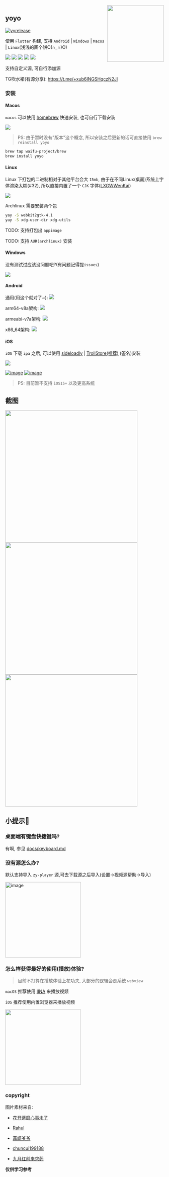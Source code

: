 <img src="design/logo_round.png" align="right" width="180">


## yoyo

[![yyrelease](https://github.com/waifu-project/movie/actions/workflows/release.yml/badge.svg)](https://github.com/waifu-project/movie/actions/workflows/release.yml)

使用 `Flutter` 构建, 支持 `Android` | `Windows` | `Macos` | `Linux`(浅浅的画个饼O(∩_∩)O)

![](https://img.shields.io/badge/mac%20os-000000?style=for-the-badge&logo=apple&logoColor=white)
![](https://img.shields.io/badge/iOS-000000?style=for-the-badge&logo=ios&logoColor=white)
![](https://img.shields.io/badge/Linux-FCC624?style=for-the-badge&logo=linux&logoColor=black)
![](https://img.shields.io/badge/Windows-0078D6?style=for-the-badge&logo=windows&logoColor=white)
![](https://img.shields.io/badge/Android-3DDC84?style=for-the-badge&logo=android&logoColor=white)

支持自定义源, 可自行添加源

TG吹水裙(有源分享): https://t.me/+xub6INGSHqczN2Jl

### 安装

#### **Macos**

`macos` 可以使用 [homebrew](https://brew.sh) 快速安装, 也可自行下载安装

[![](https://img.shields.io/badge/-点我下载-blue?logo=github)](https://github.com/waifu-project/movie/releases/latest/download/yoyo.mac.zip)

> PS: 由于暂时没有"版本"这个概念, 所以安装之后更新的话可直接使用 `brew reinstall yoyo`

```bash
brew tap waifu-project/brew
brew install yoyo
```

#### **Linux**

Linux 下打包的二进制相对于其他平台会大 `15mb`, 由于在不同Linux(桌面)系统上字体渲染太糊(#32), 所以直接内置了一个 `CJK` 字体([LXGWWenKai](https://github.com/lxgw/LxgwWenKai))

[![](https://img.shields.io/badge/-点我下载-blue?logo=github)](https://github.com/waifu-project/movie/releases/latest/download/yy-linux-x86_64.tar.gz)

Archlinux 需要安装两个包

```bash
yay -S webkit2gtk-4.1
yay -S xdg-user-dir xdg-utils
```

TODO: 支持打包出 `appimage`

TODO: 支持 `AUR(archlinux)` 安装

#### **Windows**

没有测试过应该没问题吧?(有问题记得提`issues`)

[![](https://img.shields.io/badge/-点我下载-blue?logo=github)](https://github.com/waifu-project/movie/releases/latest/download/yy-windows.zip)

#### **Android**

通用(用这个就对了~): [![](https://img.shields.io/badge/-点我下载-blue?logo=github)](https://github.com/waifu-project/movie/releases/latest/download/app-release.apk)

arm64-v8a架构: [![](https://img.shields.io/badge/-点我下载-blue?logo=github)](https://github.com/waifu-project/movie/releases/latest/download/app-arm64-v8a-release.apk)

armeabi-v7a架构: [![](https://img.shields.io/badge/-点我下载-blue?logo=github)](https://github.com/waifu-project/movie/releases/latest/download/app-armeabi-v7a-release.apk)

x86_64架构: [![](https://img.shields.io/badge/-点我下载-blue?logo=github)](https://github.com/waifu-project/movie/releases/latest/download/app-x86_64-release.apk)


#### **iOS**

`iOS` 下载 `ipa` 之后, 可以使用 [sideloadly](https://sideloadly.io/) | [TrollStore(推荐)](https://github.com/opa334/TrollStore) (签名)安装

[![](https://img.shields.io/badge/-点我下载-blue?logo=github)](https://github.com/waifu-project/movie/releases/latest/download/app.ipa)

[![image](https://user-images.githubusercontent.com/45585937/197248782-f173db3f-401f-4e15-b5ab-92d7928475ec.png)](https://sideloadly.io/)
[![image](https://user-images.githubusercontent.com/45585937/197247561-0a60dbd6-1c91-4c22-a008-189819145e24.png)](https://github.com/opa334/TrollStore)

> PS: 目前暂不支持 `iOS15+` 以及更高系统

## 截图

<img src="https://s2.loli.net/2023/06/10/U1WZuja7PVfo9sp.png" width="420" />
<img src="https://s2.loli.net/2023/06/10/iX1kdqFBIpamAxj.png" width="420" />
<img src="https://s2.loli.net/2023/06/10/ytAVfTH8RZ7Prem.png" width="420" />


## 小提示🥳

### 桌面端有键盘快捷键吗?

有啊, 参见 [docs/keyboard.md](./docs/keyboard.md)

### 没有源怎么办?

默认支持导入 `zy-player` 源,可去下载源之后导入(设置->视频源帮助->导入)

<img width="240" alt="image" src="https://github.com/waifu-project/movie/assets/45585937/7c34fa56-a182-4640-a5df-c85c60e979ce">


### 怎么样获得最好的使用(播放)体验?

> 目前不打算在播放体验上花功夫, 大部分的逻辑会走系统 `webview`

`macOS` 推荐使用 [IINA](https://iina.io) 来播放视频

`iOS` 推荐使用内置浏览器来播放视频

<img width="240" src="https://files.catbox.moe/fzqpps.png" />

### copyright

图片素材来自:

- [花开荼靡心事未了](https://www.iconfont.cn/user/detail?spm=a313x.7781069.0.d214f71f6&uid=184365&nid=uWAFTqbAJ8hx)

- [Rahul](https://www.iconfont.cn/user/detail?uid=472001&nid=WYOADQZTMZeR)

- [菲崎爷爷](https://www.iconfont.cn/illustrations/detail?spm=a313x.7781069.1998910419.d9df05512&cid=36701)

- [chuncui199188](https://www.iconfont.cn/illustrations/detail?spm=a313x.7781069.1998910419.d9df05512&cid=24522)

- [九月红前来求药](https://www.iconfont.cn/user/detail?spm=a313x.7781069.0.d214f71f6&uid=4919826&nid=5Z6XDuRro8Q4)


**仅供学习参考**
